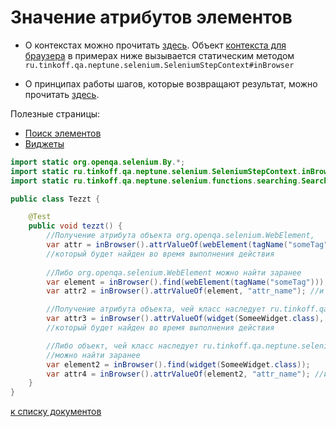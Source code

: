 # Значение атрибутов элементов

- О контекстах можно прочитать [здесь](./../../../core.api/doc/rus/STEPS.MD#Контекст). 
  Объект [контекста для браузера](https://tinkoff.github.io/neptune/selenium/ru/tinkoff/qa/neptune/selenium/SeleniumStepContext.html)
  в примерах ниже вызывается статическим методом `ru.tinkoff.qa.neptune.selenium.SeleniumStepContext#inBrowser`

- О принципах работы шагов, которые возвращают результат, можно
прочитать [здесь](./../../../core.api/doc/rus/STEPS.MD#Шаги-которые-возвращают-результат).

Полезные страницы:

- [Поиск элементов](ELEMENTS_SEARCHING.MD)
- [Виджеты](./WIDGET.MD)

```java
import static org.openqa.selenium.By.*;
import static ru.tinkoff.qa.neptune.selenium.SeleniumStepContext.inBrowser;
import static ru.tinkoff.qa.neptune.selenium.functions.searching.SearchSupplier.*;

public class Tezzt {

    @Test
    public void tezzt() {
        //Получение атрибута объекта org.openqa.selenium.WebElement,
        var attr = inBrowser().attrValueOf(webElement(tagName("someTag")), "attr_name");
        //который будет найден во время выполнения действия
        
        //Либо org.openqa.selenium.WebElement можно найти заранее
        var element = inBrowser().find(webElement(tagName("someTag")));
        var attr2 = inBrowser().attrValueOf(element, "attr_name"); //и получить значение атрибута в нужный момент

        //Получение атрибута объекта, чей класс наследует ru.tinkoff.qa.neptune.selenium.api.widget.Widget,
        var attr3 = inBrowser().attrValueOf(widget(SomeeWidget.class), "attr_name");
        //который будет найден во время выполнения действия

        //Либо объект, чей класс наследует ru.tinkoff.qa.neptune.selenium.api.widget.Widget,
        //можно найти заранее
        var element2 = inBrowser().find(widget(SomeeWidget.class));
        var attr4 = inBrowser().attrValueOf(element2, "attr_name"); //и получить значение атрибута в нужный момент
    }
}
```
[к списку документов](README.MD#Оглавление)